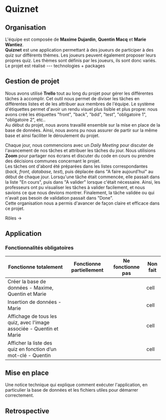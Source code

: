 # Quiznet 

## Organisation

L'équipe est composée de **Maxime Dujardin**, **Quentin Macq** et **Marie Wantiez**. <br/>
**Quiznet** est une application permettant à des joueurs de participer à des quiz sur différents thèmes. Les joueurs peuvent également proposer leurs propres quiz. Les thèmes sont définis par les joueurs, ils sont donc variés.
Le projet est réalisé --- technologies + packages

## Gestion de projet

Nous avons utilisé **Trello** tout au long du projet pour gérer les différentes tâches à accomplir. Cet outil nous permet de diviser les tâches en différentes listes et de les attribuer aux membres de l'équipe. Le système d'étiquettes permet d'avoir un rendu visuel plus lisible et plus propre: nous avons créé les étiquettes "front", "back", "bdd", "test", "obligatoire 1", "obligatoire 2", etc.. <br/>
Au début du projet, nous avons travaillé ensemble sur la mise en place de la base de données. Ainsi, nous avons pu nous assurer de partir sur la même base et ainsi faciliter le déroulement du projet.


Chaque jour, nous commencions avec un *Daily Meeting* pour discuter de l'avancement de nos tâches et attribuer les tâches du jour. Nous utilisions **Zoom** pour partager nos écrans et discuter du code en cours ou prendre des décisions communes concernant le projet.<br/>
Les tâches ont d'abord été préparées dans les listes correspondantes (*back, front, database, test*), puis déplacée dans "A faire aujourd'hui" au début de chaque jour. Lorsqu'une tâche était commencée, elle passait dans la liste "En cours", puis dans "A valider" lorsque c'était nécessaire. Ainsi, les professeurs ont pu visualiser les tâches à valider facilement, et nous savions ce que nous devions montrer. Finalement, la tâche validée ou qui n'avait pas besoin de validation passait dans "Done". <br/>
Cette organisation nous a permis d'avancer de façon claire et efficace dans ce projet.


Rôles -> 

## Application

### Fonctionnalités obligatoires

| Fonctionne totalement | Fonctionne partiellement | Ne fonctionne pas | Non fait |
| --------------------- |  ----------------------- |  ---------------- | -------- |
| Créer la base de données - Maxime, Quentin et Marie |  |  | cell | 
| Insertion de données - Marie |  |  | cell | 
| Affichage de tous les quiz, avec l'image associée - Quentin et Marie |  |  | cell | 
|  Afficher la liste des quiz en fonction d’un mot-clé - Quentin |  |  | cell | 


## Mise en place 

Une notice technique qui explique comment exécuter l'application, en particulier la base de
données et les fichiers utiles pour démarrer correctement.

## Retrospective


